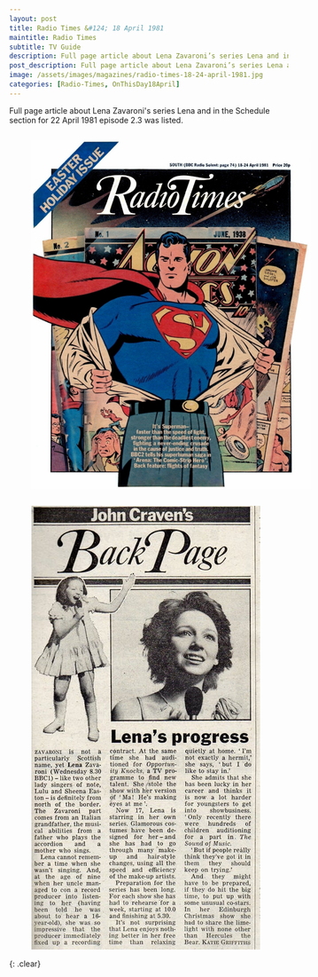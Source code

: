 ```yaml
---
layout: post
title: Radio Times &#124; 18 April 1981
maintitle: Radio Times
subtitle: TV Guide
description: Full page article about Lena Zavaroni’s series Lena and in the Schedule section for 22 April 1981 episode 2.3 was listed.
post_description: Full page article about Lena Zavaroni’s series Lena and in the Schedule section for 22 April 1981 episode 2.3 was listed.
image: /assets/images/magazines/radio-times-18-24-april-1981.jpg
categories: [Radio-Times, OnThisDay18April]
---
```


Full page article about Lena Zavaroni's series Lena and in the Schedule section for 22 April 1981 episode 2.3 was listed.

<figure class="fig1">
<a href="/assets/images/magazines/radio-times-18-24-april-1981.jpg"><img src="/assets/images/magazines/radio-times-18-24-april-1981.jpg" class="full-width zoom-in"></a>
</figure>

<figure class="fig2">
<a href="/assets/images/magazines/radio-times-18-24-april-1981-lenas-progress.jpg"><img src="/assets/images/magazines/radio-times-18-24-april-1981-lenas-progress.jpg" class="full-width zoom-in"></a>
</figure>

<br />{: .clear}

<style>
.fig1 {float:left; width:49%;}

.fig2 {float:right; width:49%;}

figcaption {float:left; width:100%;}

@media screen and (orientation:portrait) {
.fig1, .fig2 {float:left; width:100%;}
figcaption {float:left; width:100%; margin-bottom: 10px;}
}
</style>

